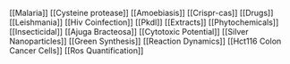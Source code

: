 [[Malaria]]
[[Cysteine protease]]
[[Amoebiasis]]
[[Crispr-cas]]
[[Drugs]]
[[Leishmania]]
[[Hiv Coinfection]]
[[Pkdl]]
[[Extracts]]
[[Phytochemicals]]
[[Insecticidal]]
[[Ajuga Bracteosa]]
[[Cytotoxic Potential]]
[[Silver Nanoparticles]]
[[Green Synthesis]]
[[Reaction Dynamics]]
[[Hct116 Colon Cancer Cells]]
[[Ros Quantification]]
